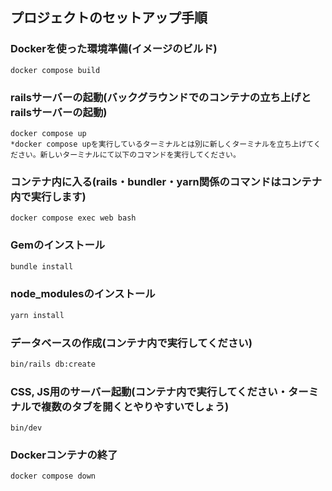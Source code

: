 ## プロジェクトのセットアップ手順

### Dockerを使った環境準備(イメージのビルド)

```
docker compose build
```

### railsサーバーの起動(バックグラウンドでのコンテナの立ち上げとrailsサーバーの起動)

```
docker compose up
*docker compose upを実行しているターミナルとは別に新しくターミナルを立ち上げてください。新しいターミナルにて以下のコマンドを実行してください。
```

### コンテナ内に入る(rails・bundler・yarn関係のコマンドはコンテナ内で実行します)

```
docker compose exec web bash
```

### Gemのインストール

```bash
bundle install
```

### node_modulesのインストール

```bash
yarn install
```

### データベースの作成(コンテナ内で実行してください)

```bash
bin/rails db:create
```

### CSS, JS用のサーバー起動(コンテナ内で実行してください・ターミナルで複数のタブを開くとやりやすいでしょう)

```
bin/dev
```

### Dockerコンテナの終了

```bash
docker compose down
```
